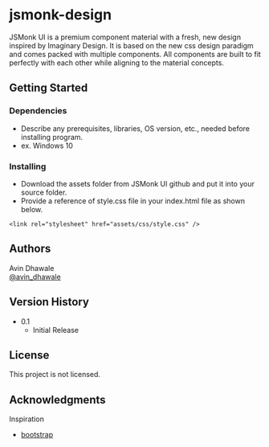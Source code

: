 # jsmonk-design

JSMonk UI is a premium component material with a fresh, new design inspired by Imaginary Design. It is based on the new css design paradigm and comes packed with multiple components. All components are built to fit perfectly with each other while aligning to the material concepts.


## Getting Started

### Dependencies

* Describe any prerequisites, libraries, OS version, etc., needed before installing program.
* ex. Windows 10

### Installing

* Download the assets folder from JSMonk UI github and put it into your source folder. 
* Provide a reference of style.css file in your index.html file as shown below.
```
<link rel="stylesheet" href="assets/css/style.css" />
```

## Authors

Avin Dhawale  
[@avin_dhawale](https://twitter.com/avin_dhawale)

## Version History

* 0.1
    * Initial Release

## License

This project is not licensed.

## Acknowledgments

Inspiration
* [bootstrap](https://getbootstrap.com/docs/5.0/getting-started/introduction/)
